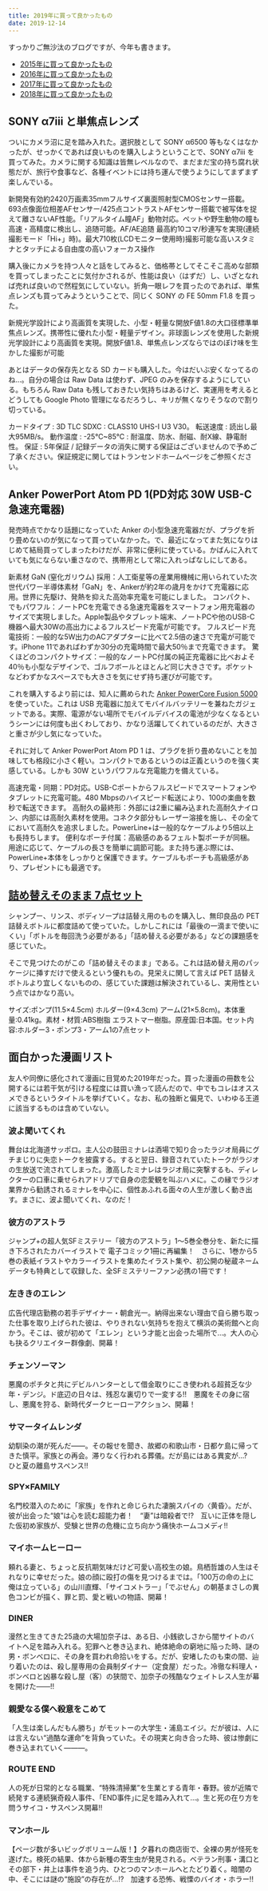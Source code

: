 ```yaml
---
title: 2019年に買って良かったもの
date: 2019-12-14
---
```


すっかりご無沙汰のブログですが、今年も書きます。

- [2015年に買って良かったもの](/posts/2015/bought-in-2015/)
- [2016年に買って良かったもの](/posts/2016/bought-in-2016/)
- [2017年に買って良かったもの](/posts/2017/bought-in-2017/)
- [2018年に買って良かったもの](/posts/2018/bought-in-2018/)

## SONY α7ⅲ と単焦点レンズ

ついにカメラ沼に足を踏み入れた。選択肢として SONY α6500 等もなくはなかったが、せっかくであれば良いものを購入しようということで、SONY α7ⅲ を買ってみた。カメラに関する知識は皆無レベルなので、まだまだ宝の持ち腐れ状態だが、旅行や食事など、各種イベントには持ち運んで使うようにしてまずまず楽しんでいる。

<affiliate-link 
  src="https://images-na.ssl-images-amazon.com/images/I/81ftrujM4YL._AC_SX679_.jpg"
  href="https://www.amazon.co.jp/dp/B07B4CVMW3/"
  tag="1000ch-22"
  title="ソニー SONY ミラーレス一眼 α7 III ズームレンズキット FE 28-70mm F3.5-5.6 OSS ILCE-7M3K">
  新開発有効約2420万画素35mmフルサイズ裏面照射型CMOSセンサー搭載。693点像面位相差AFセンサー/425点コントラストAFセンサー搭載で被写体を捉えて離さないAF性能。「リアルタイム瞳AF」動物対応。ペットや野生動物の瞳も高速・高精度に検出し、追随可能。AF/AE追随 最高約10コマ/秒連写を実現(連続撮影モード「Hi+」時)。最大710枚(LCDモニター使用時)撮影可能な高いスタミナとタッチによる自由度の高いフォーカス操作
</affiliate-link>

購入後にカメラを持つ人々と話をしてみると、価格帯としてそこそこ高めな部類を買ってしまったことに気付かされるが、性能は良い（はずだ）し、いざとなれば売れば良いので然程気にしていない。折角一眼レフを買ったのであれば、単焦点レンズも買ってみようということで、同じく SONY の FE 50mm F1.8 を買った。

<affiliate-link 
  src="https://images-na.ssl-images-amazon.com/images/I/818jLdp72mL._AC_SX679_.jpg"
  href="https://www.amazon.co.jp/dp/B07QFDXXS9/"
  tag="1000ch-22"
  title="ソニー デジタル一眼カメラα[Eマウント]用レンズ SEL50F18F (FE 50mm F1.8) & Kenko カメラ用フィルター MC プロテクター NEO 49mm レンズ保護用">
  新規光学設計により高画質を実現した、小型・軽量な開放F値1.8の大口径標準単焦点レンズ。携帯性に優れた小型・軽量デザイン。非球面レンズを使用した新規光学設計により高画質を実現。開放F値1.8、単焦点レンズならではのぼけ味を生かした撮影が可能
</affiliate-link>

あとはデータの保存先となる SD カードも購入した。今はだいぶ安くなってるのね…。自分の場合は Raw Data は使わず、JPEG のみを保存するようにしている。もちろん Raw Data も残しておきたい気持ちはあるけど、実運用を考えるとどうしても Google Photo 管理になるだろうし、キリが無くなりそうなので割り切っている。

<affiliate-link 
  src="https://images-na.ssl-images-amazon.com/images/I/51t%2BbNHdm5L._AC_SX679_.jpg"
  href="https://www.amazon.co.jp/dp/B07DVGDQHR/"
  tag="1000ch-22"
  title="Transcend SDカード 64GB UHS-I U3 V30 対応 Class10 (最大転送速度95MB/s) 5年保証 TS64GSDC300S-E【Amazon.co.jp限定】">
  カードタイプ : 3D TLC SDXC : CLASS10 UHS-I U3 V30。
  転送速度 : 読出し最大95MB/s。
  動作温度 : -25℃~85℃ : 耐温度、防水、耐磁、耐X線、静電耐性。
  保証 : 5年保証 / 記録データの消失に関する保証はございませんので予めご了承ください。保証規定に関してはトランセンドホームページをご参照ください。
</affiliate-link>

## Anker PowerPort Atom PD 1(PD対応 30W USB-C急速充電器)

発売時点でかなり話題になっていた Anker の小型急速充電器だが、プラグを折り畳めないのが気になって買っていなかった。で、最近になってまた気になりはじめて結局買ってしまったわけだが、非常に便利に使っている。かばんに入れていても気にならない重さなので、携帯用として常に入れっぱなしにしてある。

<affiliate-link 
  src="https://images-na.ssl-images-amazon.com/images/I/614SyJ-alnL._AC_SX679_.jpg"
  href="https://www.amazon.co.jp/dp/B07DHQKQPL/"
  tag="1000ch-22"
  title="Anker PowerPort Atom PD 1(PD対応 30W USB-C急速充電器)【GaN (窒化ガリウム) 採用/Power Delivery対応/超コンパクトサイズ 】">
  新素材 GaN (窒化ガリウム) 採用：人工衛星等の産業用機械に用いられていた次世代パワー半導体素材「GaN」を、Ankerが約2年の歳月をかけて充電器に応用。世界に先駆け、発熱を抑えた高効率充電を可能にしました。
	コンパクト、でもパワフル：ノートPCを充電できる急速充電器をスマートフォン用充電器のサイズで実現しました。Apple製品やタブレット端末、ノートPCや他のUSB-C機器へ最大30Wの高出力によるフルスピード充電が可能です。
	フルスピード充電技術：一般的な5W出力のACアダプターに比べて2.5倍の速さで充電が可能です。iPhone 11であればわずか30分の充電時間で最大50％まで充電できます。
	驚くほどのコンパクトサイズ：一般的なノートPC付属の純正充電器に比べおよそ40％も小型なデザインで、ゴルフボールとほとんど同じ大きさです。ポケットなどわずかなスペースでも大きさを気にせず持ち運びが可能です。
</affiliate-link>

これを購入するより前には、知人に薦められた [Anker PowerCore Fusion 5000](https://www.amazon.co.jp/dp/B01LATWL5G/?tag=1000ch-22) を使っていた。これは USB 充電器に加えてモバイルバッテリーを兼ねたガジェットである。実際、電源がない場所でモバイルデバイスの電池が少なくなるというシーンには何度も出くわしており、かなり活躍してくれているのだが、大きさと重さが少し気になっていた。

それに対して Anker PowerPort Atom PD 1 は、プラグを折り畳めないことを加味しても格段に小さく軽い。コンパクトであるというのは正義というのを強く実感している。しかも 30W というパワフルな充電能力を備えている。

<affiliate-link 
  src="https://images-na.ssl-images-amazon.com/images/I/51zyXoGXbeL._AC_SX679_.jpg"
  href="https://www.amazon.co.jp/dp/B071XYBPMN/"
  tag="1000ch-22"
  title="Anker PowerLine+ USB-C & USB-C 2.0 ケーブル (0.9m グレー) 【PD対応】">
  高速充電・同期：PD対応。USB-Cポートからフルスピードでスマートフォンやタブレットに充電可能。480 Mbpsのハイスピード転送により、100の楽曲を数秒で転送できます。
  高耐久の最終形：外部には2重に編み込まれた高耐久ナイロン、内部には高耐久素材を使用。コネクタ部分もレーザー溶接を施し、その全てにおいて高耐久を追求しました。PowerLine+は一般的なケーブルより5倍以上も長持ちします。
  便利なポーチ付属：高級感のあるフェルト製ポーチが同梱。用途に応じて、ケーブルの長さを簡単に調節可能。また持ち運ぶ際には、PowerLine+本体をしっかりと保護できます。ケーブルもポーチも高級感があり、プレゼントにも最適です。
</affiliate-link>

## [詰め替えそのまま 7点セット](https://www.amazon.co.jp/dp/B003XKOF2S/?tag=1000ch-22)

シャンプー、リンス、ボディソープは詰替え用のものを購入し、無印良品の PET 詰替えボトルに都度詰めて使っていた。しかしこれには「最後の一滴まで使いにくい」「ボトルを毎回洗う必要がある」「詰め替える必要がある」などの課題感を感じていた。

そこで見つけたのがこの「詰め替えそのまま」である。これは詰め替え用のパッケージに挿すだけで使えるという優れもの。見栄えに関して言えば PET 詰替えボトルより宜しくないものの、感じていた課題は解決されているし、実用性という点ではかなり高い。

<affiliate-link 
  src="https://images-na.ssl-images-amazon.com/images/I/61Ga5lThfSL._AC_SY879_.jpg"
  href="https://www.amazon.co.jp/dp/B003XKOF2S/"
  tag="1000ch-22"
  title="詰め替えそのまま 7点セット PS-7S">
  サイズ:ポンプ(11.5×4.5cm) ホルダー(9×4.3cm) アーム(21×5.8cm)。本体重量:0.41kg。素材・材質:ABS樹脂 エラストマー樹脂。原産国:日本国。セット内容:ホルダー3・ポンプ3・アーム1の7点セット
</affiliate-link>

## 面白かった漫画リスト

友人や同僚に感化されて漫画に目覚めた2019年だった。買った漫画の冊数を公開するには若干気が引ける程度には買い漁って読んだので、中でもコレはオススメできるというタイトルを挙げていく。なお、私の独断と偏見で、いわゆる王道に該当するものは含めていない。

### 波よ聞いてくれ

<affiliate-link 
  src="https://images-fe.ssl-images-amazon.com/images/I/B15lMnnSSmS._SY300_.png"
  href="https://www.amazon.co.jp/gp/product/B077LBHW9H/"
  tag="1000ch-22"
  title="波よ聞いてくれ (全7巻) Kindle版">
  舞台は北海道サッポロ。主人公の鼓田ミナレは酒場で知り合ったラジオ局員にグチまじりに失恋トークを披露する。すると翌日、録音されていたトークがラジオの生放送で流されてしまった。激高したミナレはラジオ局に突撃するも、ディレクターの口車に乗せられアドリブで自身の恋愛観を叫ぶハメに。この縁でラジオ業界から勧誘されるミナレを中心に、個性あふれる面々の人生が激しく動き出す。まさに、波よ聞いてくれ、なのだ！
</affiliate-link>

### 彼方のアストラ

<affiliate-link 
  src="https://images-fe.ssl-images-amazon.com/images/I/519L2L6rtPL.jpg"
  href="https://www.amazon.co.jp/dp/B07L4MWMZY/"
  tag="1000ch-22"
  title="彼方のアストラ 全巻合本版 (ジャンプコミックスDIGITAL)">
  ジャンプ+の超人気SFミステリー「彼方のアストラ」1～5巻全巻分を、新たに描き下ろされたカバーイラストで 電子コミック1冊に再編集！　さらに、1巻から5巻の表紙イラストやカラーイラストを集めたイラスト集や、初公開の秘蔵ネームデータも特典として収録した、全SFミステリーファン必携の1冊です！
</affiliate-link>

### 左ききのエレン

<affiliate-link 
  src="https://images-fe.ssl-images-amazon.com/images/I/B1sVBmkHlgS._SY300_.png"
  href="https://www.amazon.co.jp/gp/product/B07BHZNYZB/"
  tag="1000ch-22"
  title="左ききのエレン (全11巻) Kindle版">
  広告代理店勤務の若手デザイナー・朝倉光一。納得出来ない理由で自ら勝ち取った仕事を取り上げられた彼は、やりきれない気持ちを抱えて横浜の美術館へと向かう。そこは、彼が初めて「エレン」という才能と出会った場所で…。大人の心も抉るクリエイター群像劇、開幕！
</affiliate-link>

### チェンソーマン

<affiliate-link 
  src="https://images-fe.ssl-images-amazon.com/images/I/B1RGZ23Q0zS._SY300_.png"
  href="https://www.amazon.co.jp/gp/product/B07RL4GB9T/"
  tag="1000ch-22"
  title="チェンソーマン (全5巻) Kindle版">
  悪魔のポチタと共にデビルハンターとして借金取りにこき使われる超貧乏な少年・デンジ。ド底辺の日々は、残忍な裏切りで一変する!!　悪魔をその身に宿し、悪魔を狩る、新時代ダークヒーローアクション、開幕！
</affiliate-link>

### サマータイムレンダ

<affiliate-link 
  src="https://images-fe.ssl-images-amazon.com/images/I/B1ofsAaNljS._SY300_.png"
  href="https://www.amazon.co.jp/gp/product/B07P1DK9G1/"
  tag="1000ch-22"
  title="サマータイムレンダ (全9巻) Kindle版">
  幼馴染の潮が死んだ――。その報せを聞き、故郷の和歌山市・日都ケ島に帰ってきた慎平。家族との再会。滞りなく行われる葬儀。だが島にはある異変が…?　ひと夏の離島サスペンス!!
</affiliate-link>

### SPY×FAMILY

<affiliate-link 
  src="https://images-fe.ssl-images-amazon.com/images/I/A1x6nElfSVL._SY300_.png"
  href="https://www.amazon.co.jp/gp/product/B07XTRK2SQ/"
  tag="1000ch-22"
  title="SPY×FAMILY (全3巻) Kindle版">
  名門校潜入のために「家族」を作れと命じられた凄腕スパイの〈黄昏〉。だが、彼が出会った“娘”は心を読む超能力者！　“妻”は暗殺者で!?　互いに正体を隠した仮初め家族が、受験と世界の危機に立ち向かう痛快ホームコメディ!!
</affiliate-link>

### マイホームヒーロー

<affiliate-link 
  src="https://images-fe.ssl-images-amazon.com/images/I/B1WiQTyE-wS._SY300_.png"
  href="https://www.amazon.co.jp/gp/product/B078MVJ7GQ/"
  tag="1000ch-22"
  title="マイホームヒーロー (全9巻) Kindle版">
  頼れる妻と、ちょっと反抗期気味だけど可愛い高校生の娘。鳥栖哲雄の人生はそれなりに幸せだった。娘の顔に殴打の傷を見つけるまでは。「100万の命の上に俺は立っている」の山川直輝、「サイコメトラー」「でぶせん」の朝基まさしの異色コンビが描く、罪と罰、愛と戦いの物語、開幕！
</affiliate-link>

### DINER

<affiliate-link 
  src="https://images-fe.ssl-images-amazon.com/images/I/B1qfNFYYwbS._SY300_.png"
  href="https://www.amazon.co.jp/gp/product/B079C7JM5D/"
  tag="1000ch-22"
  title="DINER ダイナー (全8巻) Kindle版">
  漫然と生きてきた25歳の大場加奈子は、ある日、小銭欲しさから闇サイトのバイトへ足を踏み入れる。犯罪へと巻き込まれ、絶体絶命の窮地に陥った時、謎の男・ボンベロに、その身を買われ命拾いをする。だが、安堵したのも束の間、辿り着いたのは、殺し屋専用の会員制ダイナー（定食屋）だった。冷徹な料理人・ボンベロと凶暴な殺し屋（客）の狭間で、加奈子の残酷なウェイトレス人生が幕を開けた――!!
</affiliate-link>

### 親愛なる僕へ殺意をこめて

<affiliate-link 
  src="https://images-fe.ssl-images-amazon.com/images/I/B1nCwOs632S._SY300_.png"
  href="https://www.amazon.co.jp/gp/product/B07P1DK6TV"
  tag="1000ch-22"
  title="親愛なる僕へ殺意をこめて (全6巻) Kindle版">
  「人生は楽しんだもん勝ち」がモットーの大学生・浦島エイジ。だが彼は、人には言えない“過酷な運命”を背負っていた。その現実と向き合った時、彼は惨劇に巻き込まれていく―――。
</affiliate-link>

### ROUTE END

<affiliate-link 
  src="https://images-fe.ssl-images-amazon.com/images/I/A1WTrA8p41L._SY300_.png"
  href="https://www.amazon.co.jp/gp/product/B075F8ST1V"
  tag="1000ch-22"
  title="ROUTE END (全8巻) Kindle版">
  人の死が日常的となる職業、“特殊清掃業”を生業とする青年・春野。彼が近隣で続発する連続猟奇殺人事件、｢END事件｣に足を踏み入れて…。生と死の在り方を問うサイコ・サスペンス開幕!!
</affiliate-link>

### マンホール

<affiliate-link 
  src="https://images-fe.ssl-images-amazon.com/images/I/B1rNzcwtMgS._SY300_.png"
  href="https://www.amazon.co.jp/gp/product/B074CK6S71"
  tag="1000ch-22"
  title="マンホール 新装版 (全2巻) Kindle版">
  【ページ数が多いビッグボリューム版！】夕暮れの商店街で、全裸の男が怪死を遂げた。検死の結果、体から新種の寄生虫が発見される。ベテラン刑事・溝口とその部下・井上は事件を追う内、ひとつのマンホールへとたどり着く。暗闇の中、そこには謎の“施設”の存在が…!?　加速する恐怖、戦慄のバイオ・ホラー!!
</affiliate-link>
